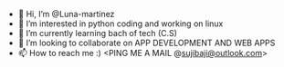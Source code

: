 - 👋 Hi, I’m @Luna-martinez
- 👀 I’m interested in python coding and working on linux
- 🌱 I’m currently learning bach of tech (C.S)
- 💞️ I’m looking to collaborate on APP DEVELOPMENT AND WEB APPS
- 📫 How to reach me :)
<PING ME A MAIL @sujibaji@outlook.com>
<!---
Luna-martinez/Luna-martinez is a ✨ special ✨ repository because its `README.md` (this file) appears on your GitHub profile.
You can click the Preview link to take a look at your changes.
--->
